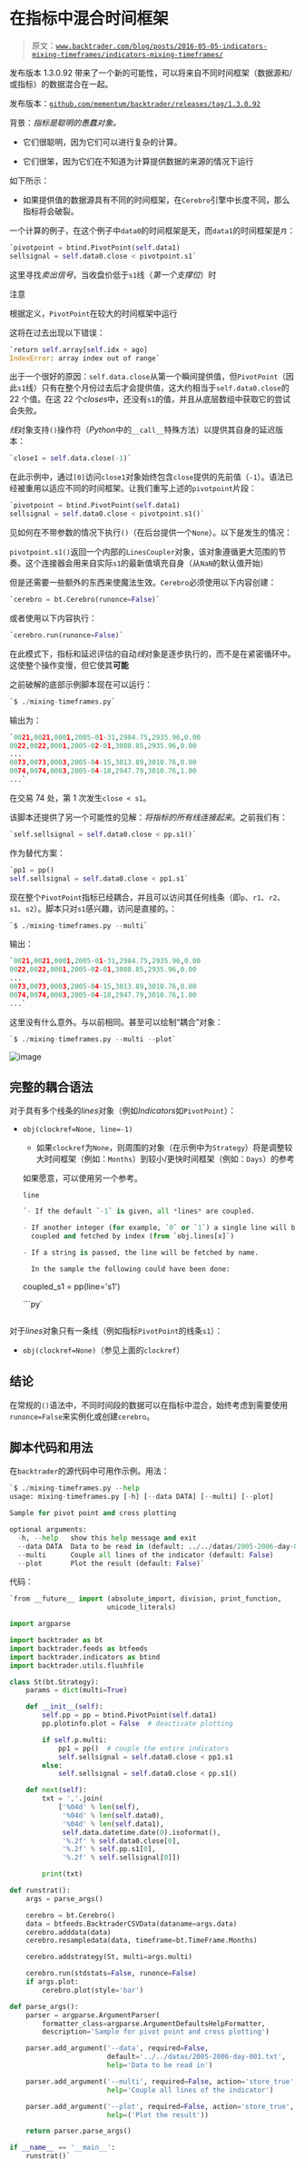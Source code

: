 # 在指标中混合时间框架

> 原文：[`www.backtrader.com/blog/posts/2016-05-05-indicators-mixing-timeframes/indicators-mixing-timeframes/`](https://www.backtrader.com/blog/posts/2016-05-05-indicators-mixing-timeframes/indicators-mixing-timeframes/)

发布版本 1.3.0.92 带来了一个新的可能性，可以将来自不同时间框架（数据源和/或指标）的数据混合在一起。

发布版本：[`github.com/mementum/backtrader/releases/tag/1.3.0.92`](https://github.com/mementum/backtrader/releases/tag/1.3.0.92)

背景：*指标是聪明的愚蠢对象。*

+   它们很聪明，因为它们可以进行复杂的计算。

+   它们很笨，因为它们在不知道为计算提供数据的来源的情况下运行

如下所示：

+   如果提供值的数据源具有不同的时间框架，在`Cerebro`引擎中长度不同，那么指标将会破裂。

一个计算的例子，在这个例子中`data0`的时间框架是天，而`data1`的时间框架是`月`：

```py
`pivotpoint = btind.PivotPoint(self.data1)
sellsignal = self.data0.close < pivotpoint.s1` 
```

这里寻找*卖出信号*，当收盘价低于`s1`线（*第一个支撑位*）时

注意

根据定义，`PivotPoint`在较大的时间框架中运行

这将在过去出现以下错误：

```py
`return self.array[self.idx + ago]
IndexError: array index out of range` 
```

出于一个很好的原因：`self.data.close`从第一个瞬间提供值，但`PivotPoint`（因此`s1`线）只有在整个月份过去后才会提供值，这大约相当于`self.data0.close`的 22 个值。在这 22 个*closes*中，还没有`s1`的值，并且从底层数组中获取它的尝试会失败。

*线*对象支持`()`操作符（*Python*中的`__call__`特殊方法）以提供其自身的延迟版本：

```py
`close1 = self.data.close(-1)` 
```

在此示例中，通过`[0]`访问`close1`对象始终包含`close`提供的先前值（`-1`）。语法已经被重用以适应不同的时间框架。让我们重写上述的`pivotpoint`片段：

```py
`pivotpoint = btind.PivotPoint(self.data1)
sellsignal = self.data0.close < pivotpoint.s1()` 
```

见如何在不带参数的情况下执行`()`（在后台提供一个`None`）。以下是发生的情况：

`pivotpoint.s1()`返回一个内部的`LinesCoupler`对象，该对象遵循更大范围的节奏。这个连接器会用来自实际`s1`的最新值填充自身（从`NaN`的默认值开始）

但是还需要一些额外的东西来使魔法生效。`Cerebro`必须使用以下内容创建：

```py
`cerebro = bt.Cerebro(runonce=False)` 
```

或者使用以下内容执行：

```py
`cerebro.run(runonce=False)` 
```

在此模式下，指标和延迟评估的自动*线*对象是逐步执行的，而不是在紧密循环中。这使整个操作变慢，但它使其**可能**

之前破解的底部示例脚本现在可以运行：

```py
`$ ./mixing-timeframes.py` 
```

输出为：

```py
`0021,0021,0001,2005-01-31,2984.75,2935.96,0.00
0022,0022,0001,2005-02-01,3008.85,2935.96,0.00
...
0073,0073,0003,2005-04-15,3013.89,3010.76,0.00
0074,0074,0003,2005-04-18,2947.79,3010.76,1.00
...` 
```

在交易 74 处，第 1 次发生`close < s1`。

该脚本还提供了另一个可能性的见解：*将指标的所有线连接起来*。之前我们有：

```py
`self.sellsignal = self.data0.close < pp.s1()` 
```

作为替代方案：

```py
`pp1 = pp()
self.sellsignal = self.data0.close < pp1.s1` 
```

现在整个`PivotPoint`指标已经耦合，并且可以访问其任何线条（即`p`、`r1`、`r2`、`s1`、`s2`）。脚本只对`s1`感兴趣，访问是直接的。：

```py
`$ ./mixing-timeframes.py --multi` 
```

输出：

```py
`0021,0021,0001,2005-01-31,2984.75,2935.96,0.00
0022,0022,0001,2005-02-01,3008.85,2935.96,0.00
...
0073,0073,0003,2005-04-15,3013.89,3010.76,0.00
0074,0074,0003,2005-04-18,2947.79,3010.76,1.00
...` 
```

这里没有什么意外。与以前相同。甚至可以绘制“耦合”对象：

```py
`$ ./mixing-timeframes.py --multi --plot` 
```

![image](img/fbf978647cb50e58ae134c47ef031c0a.png)

## 完整的耦合语法

对于具有多个线条的*lines*对象（例如*Indicators*如`PivotPoint`）：

+   `obj(clockref=None, line=-1)`

    +   如果`clockref`为`None`，则周围的对象（在示例中为`Strategy`）将是调整较大时间框架（例如：`Months`）到较小/更快时间框架（例如：`Days`）的参考

    如果愿意，可以使用另一个参考。

    `line`

    ```py
    `- If the default `-1` is given, all *lines* are coupled.

    - If another integer (for example, `0` or `1`) a single line will be
      coupled and fetched by index (from `obj.lines[x]`)

    - If a string is passed, the line will be fetched by name.

      In the sample the following could have been done:

      ```

    coupled_s1 = pp(line='s1')

    ```py` 
    ```

对于*lines*对象只有一条线（例如指标`PivotPoint`的线条`s1`）：

+   `obj(clockref=None)`（参见上面的`clockref`）

## 结论

在常规的`()`语法中，不同时间段的数据可以在指标中混合，始终考虑到需要使用`runonce=False`来实例化或创建`cerebro`。

## 脚本代码和用法

在`backtrader`的源代码中可用作示例。用法：

```py
`$ ./mixing-timeframes.py --help
usage: mixing-timeframes.py [-h] [--data DATA] [--multi] [--plot]

Sample for pivot point and cross plotting

optional arguments:
  -h, --help   show this help message and exit
  --data DATA  Data to be read in (default: ../../datas/2005-2006-day-001.txt)
  --multi      Couple all lines of the indicator (default: False)
  --plot       Plot the result (default: False)` 
```

代码：

```py
`from __future__ import (absolute_import, division, print_function,
                        unicode_literals)

import argparse

import backtrader as bt
import backtrader.feeds as btfeeds
import backtrader.indicators as btind
import backtrader.utils.flushfile

class St(bt.Strategy):
    params = dict(multi=True)

    def __init__(self):
        self.pp = pp = btind.PivotPoint(self.data1)
        pp.plotinfo.plot = False  # deactivate plotting

        if self.p.multi:
            pp1 = pp()  # couple the entire indicators
            self.sellsignal = self.data0.close < pp1.s1
        else:
            self.sellsignal = self.data0.close < pp.s1()

    def next(self):
        txt = ','.join(
            ['%04d' % len(self),
             '%04d' % len(self.data0),
             '%04d' % len(self.data1),
             self.data.datetime.date(0).isoformat(),
             '%.2f' % self.data0.close[0],
             '%.2f' % self.pp.s1[0],
             '%.2f' % self.sellsignal[0]])

        print(txt)

def runstrat():
    args = parse_args()

    cerebro = bt.Cerebro()
    data = btfeeds.BacktraderCSVData(dataname=args.data)
    cerebro.adddata(data)
    cerebro.resampledata(data, timeframe=bt.TimeFrame.Months)

    cerebro.addstrategy(St, multi=args.multi)

    cerebro.run(stdstats=False, runonce=False)
    if args.plot:
        cerebro.plot(style='bar')

def parse_args():
    parser = argparse.ArgumentParser(
        formatter_class=argparse.ArgumentDefaultsHelpFormatter,
        description='Sample for pivot point and cross plotting')

    parser.add_argument('--data', required=False,
                        default='../../datas/2005-2006-day-001.txt',
                        help='Data to be read in')

    parser.add_argument('--multi', required=False, action='store_true',
                        help='Couple all lines of the indicator')

    parser.add_argument('--plot', required=False, action='store_true',
                        help=('Plot the result'))

    return parser.parse_args()

if __name__ == '__main__':
    runstrat()` 
```
